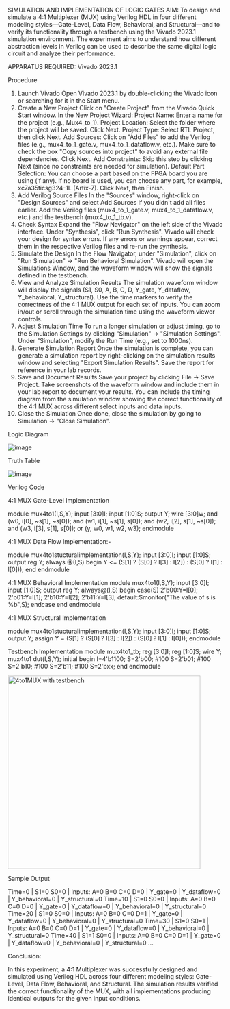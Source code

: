 SIMULATION AND IMPLEMENTATION OF LOGIC GATES
AIM:
To design and simulate a 4:1 Multiplexer (MUX) using Verilog HDL in four different modeling styles—Gate-Level, Data Flow, Behavioral, and Structural—and to verify its functionality through a testbench using the Vivado 2023.1 simulation environment. The experiment aims to understand how different abstraction levels in Verilog can be used to describe the same digital logic circuit and analyze their performance.

APPARATUS REQUIRED:
Vivado 2023.1

Procedure
1. Launch Vivado
Open Vivado 2023.1 by double-clicking the Vivado icon or searching for it in the Start menu.
2. Create a New Project
Click on "Create Project" from the Vivado Quick Start window.
In the New Project Wizard:
Project Name: Enter a name for the project (e.g., Mux4_to_1).
Project Location: Select the folder where the project will be saved.
Click Next.
Project Type: Select RTL Project, then click Next.
Add Sources:
Click on "Add Files" to add the Verilog files (e.g., mux4_to_1_gate.v, mux4_to_1_dataflow.v, etc.).
Make sure to check the box "Copy sources into project" to avoid any external file dependencies.
Click Next.
Add Constraints: Skip this step by clicking Next (since no constraints are needed for simulation).
Default Part Selection:
You can choose a part based on the FPGA board you are using (if any).
If no board is used, you can choose any part, for example, xc7a35ticsg324-1L (Artix-7).
Click Next, then Finish.
3. Add Verilog Source Files
In the "Sources" window, right-click on "Design Sources" and select Add Sources if you didn't add all files earlier.
Add the Verilog files (mux4_to_1_gate.v, mux4_to_1_dataflow.v, etc.) and the testbench (mux4_to_1_tb.v).
4. Check Syntax
Expand the "Flow Navigator" on the left side of the Vivado interface.
Under "Synthesis", click "Run Synthesis".
Vivado will check your design for syntax errors. If any errors or warnings appear, correct them in the respective Verilog files and re-run the synthesis.
5. Simulate the Design
In the Flow Navigator, under "Simulation", click on "Run Simulation" → "Run Behavioral Simulation".
Vivado will open the Simulations Window, and the waveform window will show the signals defined in the testbench.
6. View and Analyze Simulation Results
The simulation waveform window will display the signals (S1, S0, A, B, C, D, Y_gate, Y_dataflow, Y_behavioral, Y_structural).
Use the time markers to verify the correctness of the 4:1 MUX output for each set of inputs.
You can zoom in/out or scroll through the simulation time using the waveform viewer controls.
7. Adjust Simulation Time
To run a longer simulation or adjust timing, go to the Simulation Settings by clicking "Simulation" → "Simulation Settings".
Under "Simulation", modify the Run Time (e.g., set to 1000ns).
8. Generate Simulation Report
Once the simulation is complete, you can generate a simulation report by right-clicking on the simulation results window and selecting "Export Simulation Results".
Save the report for reference in your lab records.
9. Save and Document Results
Save your project by clicking File → Save Project.
Take screenshots of the waveform window and include them in your lab report to document your results.
You can include the timing diagram from the simulation window showing the correct functionality of the 4:1 MUX across different select inputs and data inputs.
10. Close the Simulation
Once done, close the simulation by going to Simulation → "Close Simulation".

Logic Diagram

![image](https://github.com/user-attachments/assets/d4ab4bc3-12b0-44dc-8edb-9d586d8ba856)

Truth Table

![image](https://github.com/user-attachments/assets/c850506c-3f6e-4d6b-8574-939a914b2a5f)

Verilog Code

4:1 MUX Gate-Level Implementation

module mux4to1(I,S,Y);
input [3:0]I;
input [1:0]S;
output Y;
wire [3:0]w;
and (w0, i[0], ~s[1], ~s[0]); 
and (w1, i[1], ~s[1], s[0]); 
and (w2, i[2], s[1], ~s[0]);
and (w3, i[3], s[1], s[0]);
or (y, w0, w1, w2, w3);
endmodule

4:1 MUX Data Flow Implementation:-

module mux4to1stucturalimplementation(I,S,Y);
input [3:0]I;
input [1:0]S;
output reg Y;
always @(I,S)
begin
Y <= (S[1] ? (S[0] ? I[3] : I[2]) : (S[0] ? I[1] : I[0]));
  end
endmodule

4:1 MUX Behavioral Implementation
module mux4to1(I,S,Y);
input [3:0]I;
input [1:0]S;
output reg Y;
always@(I,S)
begin
case(S)
2'b00:Y=I[0];
2'b01:Y=I[1];
2'b10:Y=I[2];
2'b11:Y=I[3];
default:$monitor("The value of s is %b",S);
endcase
end
endmodule

4:1 MUX Structural Implementation

module mux4to1stucturalimplementation(I,S,Y);
input [3:0]I;
input [1:0]S;
output Y;
assign Y = (S[1] ? (S[0] ? I[3] : I[2]) : (S[0] ? I[1] : I[0]));
endmodule




Testbench Implementation
module mux4to1_tb;
reg [3:0]I;
reg [1:0]S;
wire Y;
mux4to1 dut(I,S,Y);
initial
begin
I=4'b1100;
S=2'b00;
#100
S=2'b01;
#100
S=2'b10;
#100
S=2'b11;
#100
S=2'bxx;
end
endmodule

<img width="451" alt="4to1MUX  with testbench" src="https://github.com/user-attachments/assets/931b16a4-b5ed-4f9e-bcbf-51df6238dc4f">



Sample Output

Time=0 | S1=0 S0=0 | Inputs: A=0 B=0 C=0 D=0 | Y_gate=0 | Y_dataflow=0 | Y_behavioral=0 | Y_structural=0
Time=10 | S1=0 S0=0 | Inputs: A=0 B=0 C=0 D=0 | Y_gate=0 | Y_dataflow=0 | Y_behavioral=0 | Y_structural=0
Time=20 | S1=0 S0=0 | Inputs: A=0 B=0 C=0 D=1 | Y_gate=0 | Y_dataflow=0 | Y_behavioral=0 | Y_structural=0
Time=30 | S1=0 S0=1 | Inputs: A=0 B=0 C=0 D=1 | Y_gate=0 | Y_dataflow=0 | Y_behavioral=0 | Y_structural=0
Time=40 | S1=1 S0=0 | Inputs: A=0 B=0 C=0 D=1 | Y_gate=0 | Y_dataflow=0 | Y_behavioral=0 | Y_structural=0
...

Conclusion:

In this experiment, a 4:1 Multiplexer was successfully designed and simulated using Verilog HDL across four different modeling styles: Gate-Level, Data Flow, Behavioral, and Structural. The simulation results verified the correct functionality of the MUX, with all implementations producing identical outputs for the given input conditions.



  
